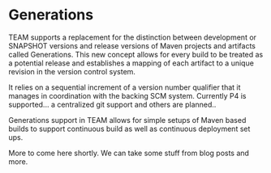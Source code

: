 # Generations

TEAM supports a replacement for the distinction between development or SNAPSHOT
versions and release versions of Maven projects and artifacts called
Generations. This new concept allows for every build to be treated as a
potential release and establishes a mapping of each artifact to a unique
revision in the version control system. 

It relies on a sequential increment of a version number qualifier that it
manages in coordination with the backing SCM system. Currently P4 is
supported... a centralized git support and others are planned.. 

Generations support in TEAM allows for simple setups of Maven based builds to
support continuous build as well as continuous deployment set ups.

More to come here shortly. We can take some stuff from blog posts and more. 